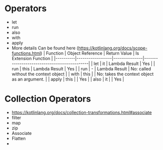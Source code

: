 # Operators
- let 
- run 
- also
- with
- apply
- More details Can be found here (https://kotlinlang.org/docs/scope-functions.html)
| Function | Object Reference | Return Value  | Is Extension Function                        |
|----------|------------------|---------------|----------------------------------------------|
| let      | it               | Lambda Result | Yes                                          |
| run      | this             | Lambda Result | Yes                                          |
| run      | -                | Lambda Result | No: called without the context object        |
| with     | this             |               | No: takes the context object as an argument. |
| apply    | this             |               | Yes                                          |
| also     | it               |               | Yes                                          |


# Collection Operators
- https://kotlinlang.org/docs/collection-transformations.html#associate
- filter
- map
- zip
- Associate
- Flatten
- 
